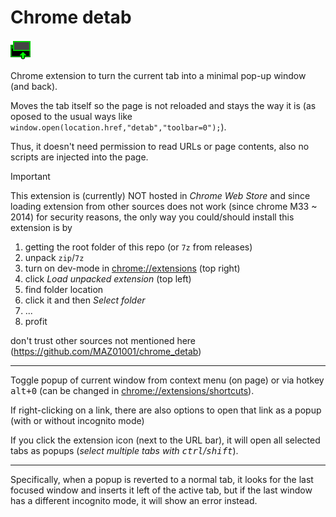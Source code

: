 # Chrome detab

<img height="32" src="./img/icon-32.png" alt="extension icon" title="extension icon">

Chrome extension to turn the current tab into a minimal pop-up window (and back).

Moves the tab itself so the page is not reloaded and stays the way it is (as oposed to the usual ways like `window.open(location.href,"detab","toolbar=0");`).

Thus, it doesn't need permission to read URLs or page contents, also no scripts are injected into the page.

> [!IMPORTANT]
>
> This extension is (currently) NOT hosted in _Chrome Web Store_ and since loading extension from other sources does not work (since chrome M33 ~ 2014) for security reasons,
> the only way you could/should install this extension is by
>
> 1. getting the root folder of this repo (or `7z` from releases)
> 2. unpack `zip`/`7z`
> 3. turn on dev-mode in <chrome://extensions> (top right)
> 4. click _Load unpacked extension_ (top left)
> 5. find folder location
> 6. click it and then _Select folder_
> 7. ...
> 8. profit
>
> don't trust other sources not mentioned here (<https://github.com/MAZ01001/chrome_detab>)

---

Toggle popup of current window from context menu (on page) or via hotkey <kbd><kbd>alt</kbd>+<kbd>0</kbd></kbd> (can be changed in <chrome://extensions/shortcuts>).

If right-clicking on a link, there are also options to open that link as a popup (with or without incognito mode)

If you click the extension icon (next to the URL bar), it will open all selected tabs as popups (_select multiple tabs with <kbd>ctrl</kbd>/<kbd>shift</kbd>_).

---

Specifically, when a popup is reverted to a normal tab, it looks for the last focused window and inserts it left of the active tab, but if the last window has a different incognito mode, it will show an error instead.
